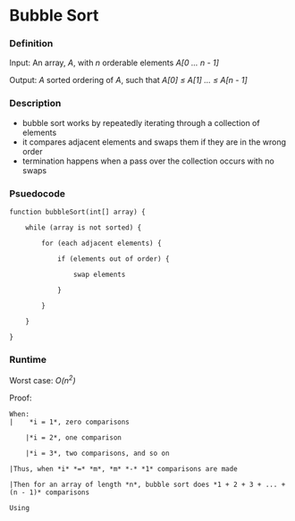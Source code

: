 # Bubble Sort

### Definition
Input: An array, *A*, with *n* orderable elements *A[0 ... n - 1]*

Output: *A* sorted ordering of *A*, such that *A[0] &le; A[1] ... &le; A[n - 1]* 

### Description
* bubble sort works by repeatedly iterating through a collection of elements
* it compares adjacent elements and swaps them if they are in the wrong order
* termination happens when a pass over the collection occurs with no swaps

### Psuedocode

    function bubbleSort(int[] array) {
        
        while (array is not sorted) {
        
            for (each adjacent elements) {
         
                if (elements out of order) {
         
                    swap elements
         
                }
        
            }
    
        }

    } 


### Runtime
Worst case: *O(n<sup>2</sup>)*

Proof: 
    
    When: 
    |    *i = 1*, zero comparisons

        |*i = 2*, one comparison

        |*i = 3*, two comparisons, and so on 
    
    |Thus, when *i* *=* *m*, *m* *-* *1* comparisons are made

    |Then for an array of length *n*, bubble sort does *1 + 2 + 3 + ... + (n - 1)* comparisons

    Using 

 
